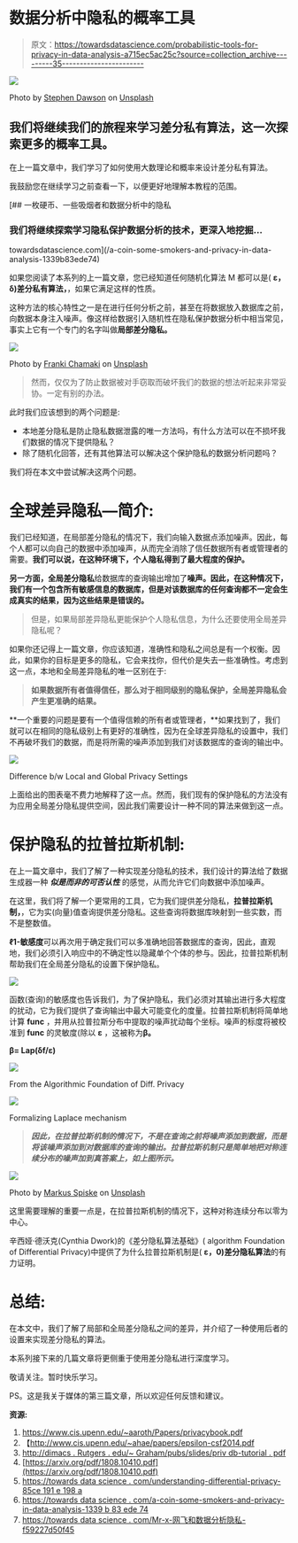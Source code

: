 # 数据分析中隐私的概率工具

> 原文：<https://towardsdatascience.com/probabilistic-tools-for-privacy-in-data-analysis-a715ec5ac25c?source=collection_archive---------35----------------------->

![](img/ce30c720287b549b869e26eced812701.png)

Photo by [Stephen Dawson](https://unsplash.com/@srd844?utm_source=medium&utm_medium=referral) on [Unsplash](https://unsplash.com?utm_source=medium&utm_medium=referral)

## 我们将继续我们的旅程来学习差分私有算法，这一次探索更多的概率工具。

在上一篇文章中，我们学习了如何使用大数理论和概率来设计差分私有算法。

我鼓励您在继续学习之前查看一下，以便更好地理解本教程的范围。

[](/a-coin-some-smokers-and-privacy-in-data-analysis-1339b83ede74) [## 一枚硬币、一些吸烟者和数据分析中的隐私

### 我们将继续探索学习隐私保护数据分析的技术，更深入地挖掘…

towardsdatascience.com](/a-coin-some-smokers-and-privacy-in-data-analysis-1339b83ede74) 

如果您阅读了本系列的上一篇文章，您已经知道任何随机化算法 M 都可以是( **ε，δ)差分私有算法，**，如果它满足这样的性质。

这种方法的核心特性之一是在进行任何分析之前，甚至在将数据放入数据库之前，向数据本身注入噪声。像这样给数据引入随机性在隐私保护数据分析中相当常见，事实上它有一个专门的名字叫做**局部差分隐私。**

![](img/82d37c66c5583daaa1cc064340dd5df9.png)

Photo by [Franki Chamaki](https://unsplash.com/@franki?utm_source=medium&utm_medium=referral) on [Unsplash](https://unsplash.com?utm_source=medium&utm_medium=referral)

> 然而，仅仅为了防止数据被对手窃取而破坏我们的数据的想法听起来非常妥协。一定有别的办法。

此时我们应该想到的两个问题是:

*   本地差分隐私是防止隐私数据泄露的唯一方法吗，有什么方法可以在不损坏我们数据的情况下提供隐私？
*   除了随机化回答，还有其他算法可以解决这个保护隐私的数据分析问题吗？

我们将在本文中尝试解决这两个问题。

# 全球差异隐私—简介:

我们已经知道，在局部差分隐私的情况下，我们向输入数据点添加噪声。因此，每个人都可以向自己的数据中添加噪声，从而完全消除了信任数据所有者或管理者的需要。**我们可以说，在这种环境下，个人隐私得到了最大程度的保护。**

**另一方面，全局差分隐私**给数据库的查询输出增加了**噪声。因此，在这种情况下，我们有一个包含所有敏感信息的数据库，但是对该数据库的任何查询都不一定会生成真实的结果，因为这些结果是错误的。**

> 但是，如果局部差异隐私更能保护个人隐私信息，为什么还要使用全局差异隐私呢？

如果你还记得上一篇文章，你应该知道，准确性和隐私之间总是有一个权衡。因此，如果你的目标是更多的隐私，它会来找你，但代价是失去一些准确性。考虑到这一点，本地和全局差异隐私的唯一区别在于:

> **如果数据所有者值得信任，那么对于相同级别的隐私保护，全局差异隐私会产生更准确的结果。**

**一个重要的问题是要有一个值得信赖的所有者或管理者，**如果找到了，我们就可以在相同的隐私级别上有更好的准确性，因为在全球差异隐私的设置中，我们不再破坏我们的数据，而是将所需的噪声添加到我们对该数据库的查询的输出中。

![](img/5db740913e01eba91d0fc1a7accbecb2.png)

Difference b/w Local and Global Privacy Settings

上面给出的图表毫不费力地解释了这一点。然而，我们现有的保护隐私的方法没有为应用全局差分隐私提供空间，因此我们需要设计一种不同的算法来做到这一点。

# 保护隐私的拉普拉斯机制:

在上一篇文章中，我们了解了一种实现差分隐私的技术，我们设计的算法给了数据生成器一种 ***似是而非的可否认性*** 的感觉，从而允许它们向数据中添加噪声。

在这里，我们将了解一个更常用的工具，它为我们提供差分隐私，**拉普拉斯机制，**，它为实(向量)值查询提供差分隐私。这些查询将数据库映射到一些实数，而不是整数值。

**ℓ1-敏感度**可以再次用于确定我们可以多准确地回答数据库的查询，因此，直观地，我们必须引入响应中的不确定性以隐藏单个个体的参与。因此，拉普拉斯机制帮助我们在全局差分隐私的设置下保护隐私。

![](img/3be5e15e6dc18a9033880b82ca152949.png)

函数(查询)的敏感度也告诉我们，为了保护隐私，我们必须对其输出进行多大程度的扰动，它为我们提供了查询输出中最大可能变化的度量。拉普拉斯机制将简单地计算 **func** ，并用从拉普拉斯分布中提取的噪声扰动每个坐标。噪声的标度将被校准到 **func** 的灵敏度(除以 **ε** ，这被称为**β。**

**β= Lap(δf/ε)**

![](img/711778c9efa577969813116c2cd3922d.png)

From the Algorithmic Foundation of Diff. Privacy

![](img/ea41de5ce9349591f25b25b1d0e4296c.png)

Formalizing Laplace mechanism

> ***因此，在拉普拉斯机制的情况下，不是在查询之前将噪声添加到数据，而是将该噪声添加到对数据库的查询的输出。拉普拉斯机制只是简单地把对称连续分布的噪声加到真答案上，如上图所示。***

![](img/98d4c56ffe95960fcfca1cc14daba02c.png)

Photo by [Markus Spiske](https://unsplash.com/@markusspiske?utm_source=medium&utm_medium=referral) on [Unsplash](https://unsplash.com?utm_source=medium&utm_medium=referral)

这里需要理解的重要一点是，在拉普拉斯机制的情况下，这种对称连续分布以零为中心。

辛西娅·德沃克(Cynthia Dwork)的《差分隐私算法基础》( algorithm Foundation of Differential Privacy)中提供了为什么拉普拉斯机制是( **ε，0)差分隐私算法**的有力证明。

# 总结:

在本文中，我们了解了局部和全局差分隐私之间的差异，并介绍了一种使用后者的设置来实现差分隐私的算法。

本系列接下来的几篇文章将更侧重于使用差分隐私进行深度学习。

敬请关注。暂时快乐学习。

PS。这是我关于媒体的第三篇文章，所以欢迎任何反馈和建议。

**资源:**

1.  https://www.cis.upenn.edu/~aaroth/Papers/privacybook.pdf
2.  【http://www.cis.upenn.edu/~ahae/papers/epsilon-csf2014.pdf 
3.  [http://dimacs . Rutgers . edu/~ Graham/pubs/slides/priv db-tutorial . pdf](http://dimacs.rutgers.edu/~graham/pubs/slides/privdb-tutorial.pdf)
4.  [https://arxiv.org/pdf/1808.10410.pdf](https://arxiv.org/pdf/1808.10410.pdf)
5.  [https://towards data science . com/understanding-differential-privacy-85ce 191 e 198 a](/understanding-differential-privacy-85ce191e198a)
6.  [https://towards data science . com/a-coin-some-smokers-and-privacy-in-data-analysis-1339 b 83 ede 74](/a-coin-some-smokers-and-privacy-in-data-analysis-1339b83ede74)
7.  [https://towards data science . com/Mr-x-网飞和数据分析隐私-f59227d50f45](/mr-x-netflix-and-privacy-in-data-analysis-f59227d50f45)